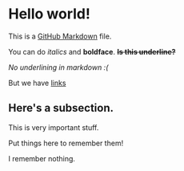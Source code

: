 # Hello world!

This is a [GitHub Markdown](https://guides.github.com/features/mastering-markdown/) file.

You can do *italics* and **boldface**. ~~__Is this underline?__~~

*No underlining in markdown :(*

But we have [links](https://i.imgur.com/yChNWkg.png)

## Here's a subsection.

This is very important stuff.

Put things here to remember them!

I remember nothing.
